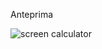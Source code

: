 Anteprima

![screen calculator](https://github.com/user-attachments/assets/dde14eed-efdd-437f-bde5-db5ce8b26488)

